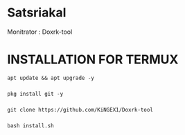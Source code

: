 
# Satsriakal 


Monitrator : Doxrk-tool


# INSTALLATION FOR TERMUX

    apt update && apt upgrade -y
### 
    pkg install git -y
###       
    git clone https://github.com/KiNGEX1/Doxrk-tool
### 
    bash install.sh

    
